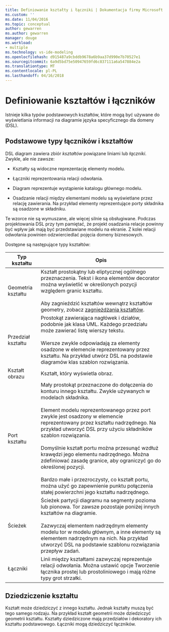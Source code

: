 ```yaml
---
title: Definiowanie kształty i łączniki | Dokumentacja firmy Microsoft
ms.custom: ''
ms.date: 11/04/2016
ms.topic: conceptual
author: gewarren
ms.author: gewarren
manager: douge
ms.workload:
- multiple
ms.technology: vs-ide-modeling
ms.openlocfilehash: d915487a9cbddb9678a6b9aa37d990e7b70527e1
ms.sourcegitcommit: 6a9d5bd75e50947659fd6c837111a6a547884e2a
ms.translationtype: MT
ms.contentlocale: pl-PL
ms.lasthandoff: 04/16/2018
---
```

# <a name="defining-shapes-and-connectors"></a>Definiowanie kształtów i łączników
Istnieje kilka typów podstawowych kształtów, które mogą być używane do wyświetlania informacji na diagramie języka specyficznego dla domeny (DSL).  
  
##  <a name="shapeTypes"></a> Podstawowe typy łączników i kształtów  
 DSL diagram zawiera zbiór *kształtów* powiązane liniami lub *łączniki*.  Zwykle, ale nie zawsze:  
  
-   Kształty są widoczne reprezentację elementy modelu.  
  
-   Łączniki reprezentowania relacji odwołania.  
  
-   Diagram reprezentuje wystąpienie katalogu głównego modelu.  
  
-   Osadzanie relacji między elementami modelu są wyświetlane przez relację zawierania. Na przykład elementy reprezentujące porty składnika są osadzone w składniku.  
  
 Te wzorce nie są wymuszane, ale więcej silnie są obsługiwane. Podczas projektowania DSL przy tym pamiętać, że projekt osadzania relacje powinny być wpływ jak mają być przedstawiane modelu na ekranie. Z kolei relacji odwołania powinien odzwierciedlać pojęcia domeny biznesowych.  
  
 Dostępne są następujące typy kształtów:  
  
|Typ kształtu|Opis|  
|----------------|-----------------|  
|Geometria kształtu|Kształt prostokątny lub eliptycznej ogólnego przeznaczenia. Tekst i ikona elementów decorator można wyświetlić w określonych pozycji względem granic kształtu.<br /><br /> Aby zagnieździć kształtów wewnątrz kształtów geometry, zobacz [zagnieżdżania kształtów](../modeling/nesting-shapes.md).|  
|Przedział kształtu|Prostokąt zawierająca nagłówek i działów, podobnie jak klasa UML. Każdego przedziału może zawierać listę wierszy tekstu.<br /><br /> Wiersze zwykle odpowiadają za elementy osadzone w elemencie reprezentowany przez kształtu. Na przykład utwórz DSL na podstawie diagramów klas szablon rozwiązania.|  
|Kształt obrazu|Kształt, który wyświetla obraz.|  
|Port kształtu|Mały prostokąt przeznaczone do dołączenia do konturu innego kształtu. Zwykle używanych w modelach składnika.<br /><br /> Element modelu reprezentowanego przez port zwykle jest osadzony w elemencie reprezentowany przez kształtu nadrzędnego. Na przykład utworzyć DSL przy użyciu składników szablon rozwiązania.<br /><br /> Domyślnie kształt portu można przesunąć wzdłuż krawędzi jego elementu nadrzędnego. Można zdefiniować zasadę granice, aby ograniczyć go do określonej pozycji.<br /><br /> Bardzo małe i przezroczysty, co kształt portu, można użyć go zapewnienie punktu połączenia stałej powierzchni jego kształtu nadrzędnego.|  
|Ścieżek|Ścieżek partycji diagramu na segmenty pozioma lub pionowa. Tor zawsze pozostaje poniżej innych kształtów na diagramie.<br /><br /> Zazwyczaj elementem nadrzędnym elementy modelu tor w modelu głównym, a inne elementy są elementem nadrzędnym na nich. Na przykład utworzyć DSL na podstawie szablonu rozwiązania przepływ zadań.|  
|Łączniki|Linii między kształtami zazwyczaj reprezentuje relacji odwołania. Można ustawić opcje Tworzenie łącznika prostej lub prostoliniowego i mają różne typy grot strzałki.|  
  
##  <a name="shapeInheritance"></a> Dziedziczenie kształtu  
 Kształt może dziedziczyć z innego kształtu. Jednak kształty muszą być tego samego rodzaju. Na przykład kształt geometrii może dziedziczyć geometrii kształtu. Kształty dziedziczone mają przedziałów i dekoratory ich kształtu podstawowego. Łączniki mogą dziedziczyć łączników.